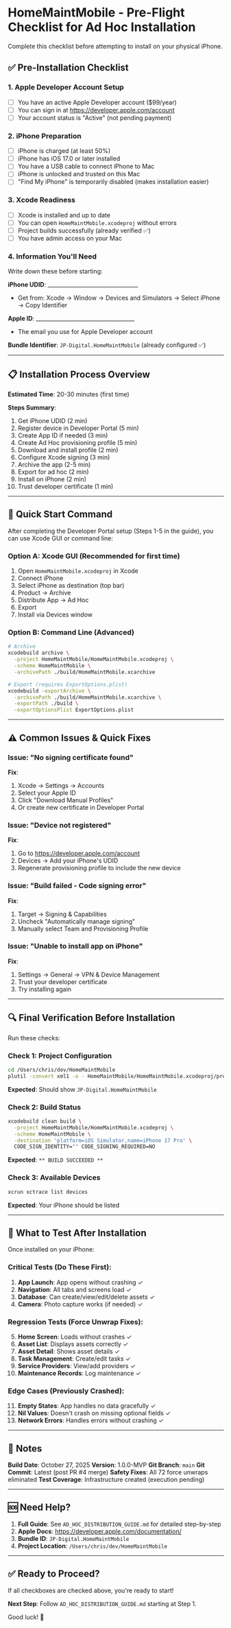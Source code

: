 # HomeMaintMobile - Pre-Flight Checklist for Ad Hoc Installation

Complete this checklist before attempting to install on your physical iPhone.

## ✅ Pre-Installation Checklist

### 1. Apple Developer Account Setup
- [ ] You have an active Apple Developer account ($99/year)
- [ ] You can sign in at https://developer.apple.com/account
- [ ] Your account status is "Active" (not pending payment)

### 2. iPhone Preparation
- [ ] iPhone is charged (at least 50%)
- [ ] iPhone has iOS 17.0 or later installed
- [ ] You have a USB cable to connect iPhone to Mac
- [ ] iPhone is unlocked and trusted on this Mac
- [ ] "Find My iPhone" is temporarily disabled (makes installation easier)

### 3. Xcode Readiness
- [ ] Xcode is installed and up to date
- [ ] You can open `HomeMaintMobile.xcodeproj` without errors
- [ ] Project builds successfully (already verified ✅)
- [ ] You have admin access on your Mac

### 4. Information You'll Need
Write down these before starting:

**iPhone UDID**: _________________________________
- Get from: Xcode → Window → Devices and Simulators → Select iPhone → Copy Identifier

**Apple ID**: ____________________________________
- The email you use for Apple Developer account

**Bundle Identifier**: `JP-Digital.HomeMaintMobile` (already configured ✅)

---

## 📋 Installation Process Overview

**Estimated Time**: 20-30 minutes (first time)

**Steps Summary**:
1. Get iPhone UDID (2 min)
2. Register device in Developer Portal (5 min)
3. Create App ID if needed (3 min)
4. Create Ad Hoc provisioning profile (5 min)
5. Download and install profile (2 min)
6. Configure Xcode signing (3 min)
7. Archive the app (2-5 min)
8. Export for ad hoc (2 min)
9. Install on iPhone (2 min)
10. Trust developer certificate (1 min)

---

## 🚀 Quick Start Command

After completing the Developer Portal setup (Steps 1-5 in the guide), you can use Xcode GUI or command line:

### Option A: Xcode GUI (Recommended for first time)
1. Open `HomeMaintMobile.xcodeproj` in Xcode
2. Connect iPhone
3. Select iPhone as destination (top bar)
4. Product → Archive
5. Distribute App → Ad Hoc
6. Export
7. Install via Devices window

### Option B: Command Line (Advanced)
```bash
# Archive
xcodebuild archive \
  -project HomeMaintMobile/HomeMaintMobile.xcodeproj \
  -scheme HomeMaintMobile \
  -archivePath ./build/HomeMaintMobile.xcarchive

# Export (requires ExportOptions.plist)
xcodebuild -exportArchive \
  -archivePath ./build/HomeMaintMobile.xcarchive \
  -exportPath ./build \
  -exportOptionsPlist ExportOptions.plist
```

---

## ⚠️ Common Issues & Quick Fixes

### Issue: "No signing certificate found"
**Fix**:
1. Xcode → Settings → Accounts
2. Select your Apple ID
3. Click "Download Manual Profiles"
4. Or create new certificate in Developer Portal

### Issue: "Device not registered"
**Fix**:
1. Go to https://developer.apple.com/account
2. Devices → Add your iPhone's UDID
3. Regenerate provisioning profile to include the new device

### Issue: "Build failed - Code signing error"
**Fix**:
1. Target → Signing & Capabilities
2. Uncheck "Automatically manage signing"
3. Manually select Team and Provisioning Profile

### Issue: "Unable to install app on iPhone"
**Fix**:
1. Settings → General → VPN & Device Management
2. Trust your developer certificate
3. Try installing again

---

## 🔍 Final Verification Before Installation

Run these checks:

### Check 1: Project Configuration
```bash
cd /Users/chris/dev/HomeMaintMobile
plutil -convert xml1 -o - HomeMaintMobile/HomeMaintMobile.xcodeproj/project.pbxproj | grep "PRODUCT_BUNDLE_IDENTIFIER" | head -3
```
**Expected**: Should show `JP-Digital.HomeMaintMobile`

### Check 2: Build Status
```bash
xcodebuild clean build \
  -project HomeMaintMobile/HomeMaintMobile.xcodeproj \
  -scheme HomeMaintMobile \
  -destination 'platform=iOS Simulator,name=iPhone 17 Pro' \
  CODE_SIGN_IDENTITY="" CODE_SIGNING_REQUIRED=NO
```
**Expected**: `** BUILD SUCCEEDED **`

### Check 3: Available Devices
```bash
xcrun xctrace list devices
```
**Expected**: Your iPhone should be listed

---

## 📱 What to Test After Installation

Once installed on your iPhone:

### Critical Tests (Do These First):
1. **App Launch**: App opens without crashing ✓
2. **Navigation**: All tabs and screens load ✓
3. **Database**: Can create/view/edit/delete assets ✓
4. **Camera**: Photo capture works (if needed) ✓

### Regression Tests (Force Unwrap Fixes):
5. **Home Screen**: Loads without crashes ✓
6. **Asset List**: Displays assets correctly ✓
7. **Asset Detail**: Shows asset details ✓
8. **Task Management**: Create/edit tasks ✓
9. **Service Providers**: View/add providers ✓
10. **Maintenance Records**: Log maintenance ✓

### Edge Cases (Previously Crashed):
11. **Empty States**: App handles no data gracefully ✓
12. **Nil Values**: Doesn't crash on missing optional fields ✓
13. **Network Errors**: Handles errors without crashing ✓

---

## 📝 Notes

**Build Date**: October 27, 2025
**Version**: 1.0.0-MVP
**Git Branch**: `main`
**Git Commit**: Latest (post PR #4 merge)
**Safety Fixes**: All 72 force unwraps eliminated
**Test Coverage**: Infrastructure created (execution pending)

---

## 🆘 Need Help?

1. **Full Guide**: See `AD_HOC_DISTRIBUTION_GUIDE.md` for detailed step-by-step
2. **Apple Docs**: https://developer.apple.com/documentation/
3. **Bundle ID**: `JP-Digital.HomeMaintMobile`
4. **Project Location**: `/Users/chris/dev/HomeMaintMobile`

---

## ✅ Ready to Proceed?

If all checkboxes are checked above, you're ready to start!

**Next Step**: Follow `AD_HOC_DISTRIBUTION_GUIDE.md` starting at Step 1.

Good luck! 🚀

